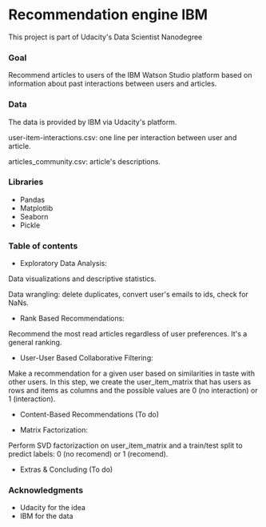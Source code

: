 # Recommendation engine IBM
This project is part of Udacity's Data Scientist Nanodegree

### Goal
Recommend articles to users of the IBM Watson Studio platform based on information about past interactions between users and articles.

### Data
The data is provided by IBM via Udacity's platform.

user-item-interactions.csv: one line per interaction between user and article.  

articles_community.csv: article's descriptions.

### Libraries
- Pandas
- Matplotlib
- Seaborn
- Pickle

### Table of contents
- Exploratory Data Analysis:

Data visualizations and descriptive statistics.

Data wrangling: delete duplicates, convert user's emails to ids, check for NaNs.

- Rank Based Recommendations:

Recommend the most read articles regardless of user preferences. It's a general ranking.

- User-User Based Collaborative Filtering:

Make a recommendation for a given user based on similarities in taste with other users. 
In this step, we create the user_item_matrix that has users as rows and items as columns and the possible values are
0 (no interaction) or 1 (interaction).

- Content-Based Recommendations (To do)

- Matrix Factorization:

Perform SVD factorizaction on user_item_matrix and a train/test split to predict labels: 0 (no recomend) or 1 (recomend).

- Extras & Concluding (To do)

### Acknowledgments
- Udacity for the idea
- IBM for the data
